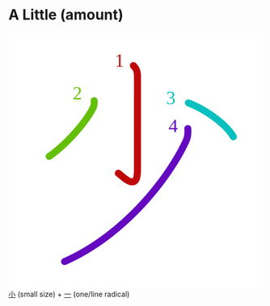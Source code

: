 # A Little (amount)
![5c11](Kanji/kanji-colorize/5c11.svg)
[小](Kanji/kanji-dict/小.md) (small size) + [一](Kanji/kanji-dict/一.md) (one/line radical) 